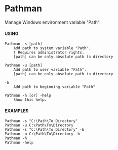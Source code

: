 ﻿# Pathman


Manage Windows environment variable "Path".


#### USING

    Pathman -s [path]
        Add path to system variable "Path". 
        ! Requires administrator rights.
        [path] can be only absolute path to directory

    Pathman -u [path]
        Add path to user variable "Path".
        [path] can be only absolute path to directory

    -b
        Add path to beginning variable "Path"

    Pathman -h [or] -help
        Show this help.

#### EXAMPLES

    Pathman -s "C:\Path\To Directory"
    Pathman -u C:\Path\To\Directory
    Pathman -s "C:\Path\To Directory" -b
    Pathman -u C:\Path\To\Directory -b
    Pathman -h
    Pathman -help